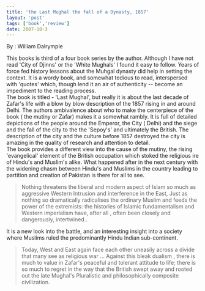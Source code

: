 ```yaml
---
title: 'the Last Mughal the fall of a Dynasty, 1857'
layout: 'post'
tags: ['book','review']
date: 2007-10-3
---
```

By : William Dalrymple
<!--more-->


This books is third of a four book series by the author. Although I have not read 'City of Djinns' or the 'White Mughals' I found it easy to follow. Years of force fed history lessons about the Muhgal dynasty did help in setting the context.
It is a wordy book, and somewhat tedious to read, interspersed with 'quotes' which, though lend it an air of authenticity -- become an impediment to the reading process.
<br>
The book is titled - 'Last Mughal', but really it is about the last decade of Zafar's life with a blow by blow description of the 1857 rising in and around Delhi. The authors ambivalence about who to make the centerpiece of the book ( the mutiny or Zafar) makes it a somewhat rambly.
It is full of detailed depictions of the people around the Emperor, the City ( Delhi) and the siege and the fall of the city to the the 'Sepoy's' and ultimately the British. The description of the city and the culture before 1857 destroyed the city is amazing in the quality of research and attention to detail.
<br> 
The book provides a different view into the cause of the mutiny, the rising 'evangelical' element of the British occupation which stoked the religious ire of Hindu's and Muslim's alike. What happened after in the next century with the widening chasm between Hindu's and Muslims in the country leading to partition and creation of Pakistan is there for all to see.
<br>

<blockquote>
Nothing threatens the liberal and modern aspect of Islam so much as aggressive
Western Intrusion and interference in the East, Just as nothing so
dramatically radicalises the ordinary Muslim and feeds the power of the extremists: the
histories of Islamic fundamentalism and Western imperialism have,
after all , often been closely and dangerously, intertwined..
</blockquote>
It is a new look into the battle, and an interesting insight into a society where Muslims ruled the predominantly Hindu Indian sub-continent.


<blockquote>

Today, West and East again face each other uneasily across a divide that many
see as religious war ... Against this bleak dualism , there is much to value in
Zafar's peaceful and tolerant attitude to life; there is so much to regret in
the way that the British swept away and rooted out the late Mughal's Pluralistic
and philosophically composite civilization.</blockquote>
